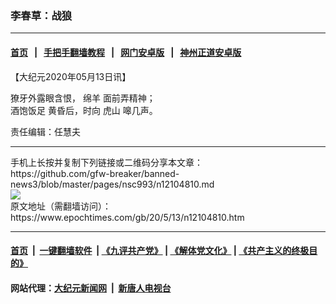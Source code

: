 ### 李春草：战狼
------------------------

#### [首页](https://github.com/gfw-breaker/banned-news3/blob/master/README.md) &nbsp;&nbsp;|&nbsp;&nbsp; [手把手翻墙教程](https://github.com/gfw-breaker/guides/wiki) &nbsp;&nbsp;|&nbsp;&nbsp; [网门安卓版](https://github.com/oGate2/oGate) &nbsp;&nbsp;|&nbsp;&nbsp; [神州正道安卓版](https://github.com/SzzdOgate/update) 



<div><p>
 【大纪元2020年05月13日讯】
</p>
<p>
 獠牙外露眼含恨，
 <ok href="https://www.epochtimes.com/gb/tag/%E7%BB%B5%E7%BE%8A.html">
  绵羊
 </ok>
 面前弄精神；
 <br/>
 <ok href="https://www.epochtimes.com/gb/tag/%E9%85%92%E9%A5%B1%E9%A5%AD%E8%B6%B3.html">
  酒饱饭足
 </ok>
 黄昏后，时向
 <ok href="https://www.epochtimes.com/gb/tag/%E8%99%8E%E5%B1%B1.html">
  虎山
 </ok>
 嗥几声。
</p>
<p>
 责任编辑：任慧夫
</p>
</div>
<hr/>
手机上长按并复制下列链接或二维码分享本文章：<br/>
https://github.com/gfw-breaker/banned-news3/blob/master/pages/nsc993/n12104810.md <br/>
<a href='https://github.com/gfw-breaker/banned-news3/blob/master/pages/nsc993/n12104810.md'><img src='https://github.com/gfw-breaker/banned-news3/blob/master/pages/nsc993/n12104810.md.png'/></a> <br/>
原文地址（需翻墙访问）：https://www.epochtimes.com/gb/20/5/13/n12104810.htm


------------------------
#### [首页](https://github.com/gfw-breaker/banned-news3/blob/master/README.md) &nbsp;|&nbsp; [一键翻墙软件](https://github.com/gfw-breaker/nogfw/blob/master/README.md) &nbsp;| [《九评共产党》](https://github.com/gfw-breaker/9ping.md/blob/master/README.md#九评之一评共产党是什么) | [《解体党文化》](https://github.com/gfw-breaker/jtdwh.md/blob/master/README.md) | [《共产主义的终极目的》](https://github.com/gfw-breaker/gczydzjmd.md/blob/master/README.md)

#### 网站代理：[大纪元新闻网](http://167.172.10.89:10080/gb/) &nbsp;|&nbsp; [新唐人电视台](http://167.172.10.89:8808/gb/)


<img src='http://gfw-breaker.win/banned-news3/pages/nsc993/n12104810.md' width='0px' height='0px'/>